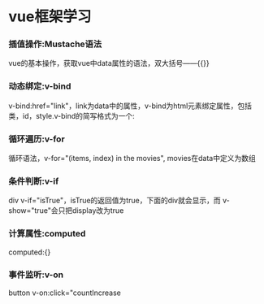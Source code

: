 # vue框架学习
### 插值操作:Mustache语法
vue的基本操作，获取vue中data属性的语法，双大括号——{{}}
### 动态绑定:v-bind
v-bind:href="link"，link为data中的属性，v-bind为html元素绑定属性，包括类，id，style.v-bind的简写格式为一个:
### 循环遍历:v-for
循环语法，v-for="(items, index) in the movies", movies在data中定义为数组
### 条件判断:v-if  
div v-if="isTrue"，isTrue的返回值为true，下面的div就会显示，而 v-show="true"会只把display改为true
### 计算属性:computed
computed:{}
### 事件监听:v-on
button v-on:click="countIncrease
